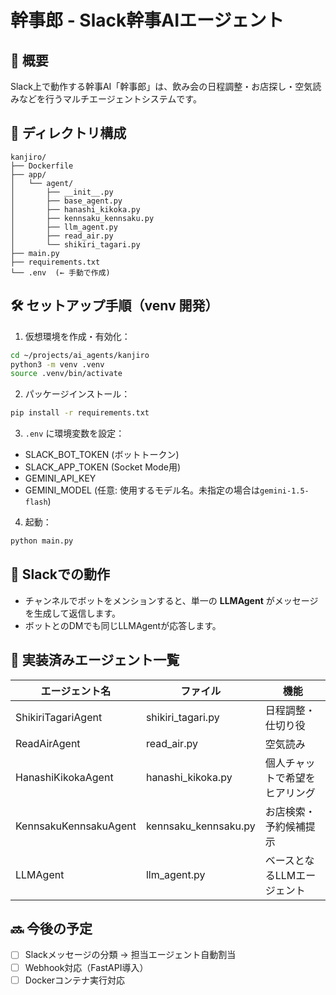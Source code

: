 # 幹事郎 - Slack幹事AIエージェント

## 📌 概要
Slack上で動作する幹事AI「幹事郎」は、飲み会の日程調整・お店探し・空気読みなどを行うマルチエージェントシステムです。

## 📁 ディレクトリ構成

```
kanjiro/
├── Dockerfile
├── app/
│   └── agent/
│       ├── __init__.py
│       ├── base_agent.py
│       ├── hanashi_kikoka.py
│       ├── kennsaku_kennsaku.py
│       ├── llm_agent.py
│       ├── read_air.py
│       └── shikiri_tagari.py
├── main.py
├── requirements.txt
└── .env  (← 手動で作成)
```

## 🛠 セットアップ手順（venv 開発）

1. 仮想環境を作成・有効化：
```bash
cd ~/projects/ai_agents/kanjiro
python3 -m venv .venv
source .venv/bin/activate
```

2. パッケージインストール：
```bash
pip install -r requirements.txt
```

3. `.env` に環境変数を設定：

- SLACK_BOT_TOKEN (ボットトークン)
- SLACK_APP_TOKEN (Socket Mode用)
 - GEMINI_API_KEY
 - GEMINI_MODEL (任意: 使用するモデル名。未指定の場合は`gemini-1.5-flash`)

4. 起動：
```bash
python main.py
```

## 💬 Slackでの動作

- チャンネルでボットをメンションすると、単一の **LLMAgent** がメッセージを生成して返信します。
- ボットとのDMでも同じLLMAgentが応答します。

## 🤖 実装済みエージェント一覧

| エージェント名 | ファイル | 機能 |
|----------------|----------|------|
| ShikiriTagariAgent | shikiri_tagari.py | 日程調整・仕切り役 |
| ReadAirAgent        | read_air.py | 空気読み |
| HanashiKikokaAgent  | hanashi_kikoka.py | 個人チャットで希望をヒアリング |
| KennsakuKennsakuAgent | kennsaku_kennsaku.py | お店検索・予約候補提示 |
| LLMAgent | llm_agent.py | ベースとなるLLMエージェント |

## 🔜 今後の予定

- [ ] Slackメッセージの分類 → 担当エージェント自動割当
- [ ] Webhook対応（FastAPI導入）
- [ ] Dockerコンテナ実行対応
